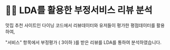 # 👨‍🍳 LDA를 활용한 부정서비스 리뷰 분석

  맛집 추천 사이트인 다이닝 코드에서 리뷰데이터와 유저들이 평가한 평점데이터를 활용하여,
  
  "서비스" 항목에서 부정평가 ( 3이하 )를 받은 리뷰를 LDA를 통하여 분석하였습니다.
